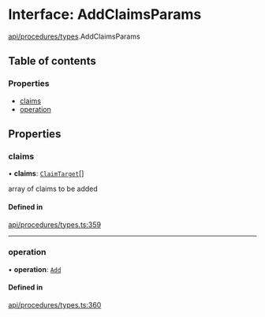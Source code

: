# Interface: AddClaimsParams

[api/procedures/types](../wiki/api.procedures.types).AddClaimsParams

## Table of contents

### Properties

- [claims](../wiki/api.procedures.types.AddClaimsParams#claims)
- [operation](../wiki/api.procedures.types.AddClaimsParams#operation)

## Properties

### claims

• **claims**: [`ClaimTarget`](../wiki/types.ClaimTarget)[]

array of claims to be added

#### Defined in

[api/procedures/types.ts:359](https://github.com/PolymeshAssociation/polymesh-sdk/blob/e978aefd/src/api/procedures/types.ts#L359)

___

### operation

• **operation**: [`Add`](../wiki/api.procedures.types.ClaimOperation#add)

#### Defined in

[api/procedures/types.ts:360](https://github.com/PolymeshAssociation/polymesh-sdk/blob/e978aefd/src/api/procedures/types.ts#L360)
